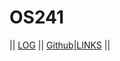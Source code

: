 # OS241
||  [LOG](https://github.com/LesmanaArya/os241/blob/master/TXT/mylog.txt)  ||  [Github](https://github.com/LesmanaArya/os241)|[LINKS](https://lesmanaarya.github.io/os241/LINKS/)  ||
